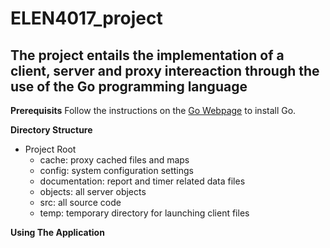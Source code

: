 # ELEN4017_project
## The project entails the implementation of a client, server and proxy intereaction through the use of the Go programming language

**Prerequisits**
Follow the instructions on the [Go Webpage](https://golang.org/doc/install) to install Go.

**Directory Structure**
- Project Root
	- cache: proxy cached files and maps
	- config: system configuration settings
	- documentation: report and timer related data files
	- objects: all server objects
	- src: all source code
	- temp: temporary directory for launching client files

**Using The Application** 